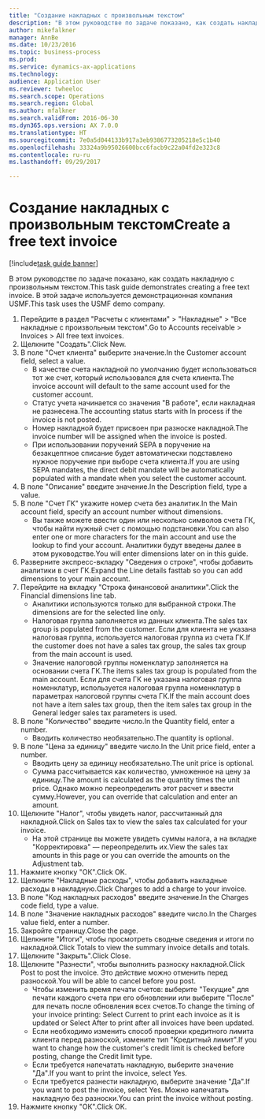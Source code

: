 ```yaml
--- 
title: "Создание накладных с произвольным текстом"
description: "В этом руководстве по задаче показано, как создать накладную с произвольным текстом."
author: mikefalkner
manager: AnnBe
ms.date: 10/23/2016
ms.topic: business-process
ms.prod: 
ms.service: dynamics-ax-applications
ms.technology: 
audience: Application User
ms.reviewer: twheeloc
ms.search.scope: Operations
ms.search.region: Global
ms.author: mfalkner
ms.search.validFrom: 2016-06-30
ms.dyn365.ops.version: AX 7.0.0
ms.translationtype: HT
ms.sourcegitcommit: 7e0a5d044133b917a3eb9386773205218e5c1b40
ms.openlocfilehash: 33324a9b95026600bcc6facb9c22a04fd2e323c8
ms.contentlocale: ru-ru
ms.lasthandoff: 09/29/2017

---
```

# <a name="create-a-free-text-invoice"></a><span data-ttu-id="91b88-103">Создание накладных с произвольным текстом</span><span class="sxs-lookup"><span data-stu-id="91b88-103">Create a free text invoice</span></span>

[!include[task guide banner](../../includes/task-guide-banner.md)]

<span data-ttu-id="91b88-104">В этом руководстве по задаче показано, как создать накладную с произвольным текстом.</span><span class="sxs-lookup"><span data-stu-id="91b88-104">This task guide demonstrates creating a free text invoice.</span></span> <span data-ttu-id="91b88-105">В этой задаче используется демонстрационная компания USMF.</span><span class="sxs-lookup"><span data-stu-id="91b88-105">This task uses the USMF demo company.</span></span>

1. <span data-ttu-id="91b88-106">Перейдите в раздел "Расчеты с клиентами" > "Накладные" > "Все накладные с произвольным текстом".</span><span class="sxs-lookup"><span data-stu-id="91b88-106">Go to Accounts receivable > Invoices > All free text invoices.</span></span>
2. <span data-ttu-id="91b88-107">Щелкните "Создать".</span><span class="sxs-lookup"><span data-stu-id="91b88-107">Click New.</span></span>
3. <span data-ttu-id="91b88-108">В поле "Счет клиента" выберите значение.</span><span class="sxs-lookup"><span data-stu-id="91b88-108">In the Customer account field, select a value.</span></span>
    * <span data-ttu-id="91b88-109">В качестве счета накладной по умолчанию будет использоваться тот же счет, который использовался для счета клиента.</span><span class="sxs-lookup"><span data-stu-id="91b88-109">The invoice account will default to the same account used for the customer account.</span></span>   
    * <span data-ttu-id="91b88-110">Статус учета начинается со значения "В работе", если накладная не разнесена.</span><span class="sxs-lookup"><span data-stu-id="91b88-110">The accounting status starts with In process if the invoice is not posted.</span></span>   
    * <span data-ttu-id="91b88-111">Номер накладной будет присвоен при разноске накладной.</span><span class="sxs-lookup"><span data-stu-id="91b88-111">The invoice number will be assigned when the invoice is posted.</span></span>  
    * <span data-ttu-id="91b88-112">При использовании поручений SEPA в поручение на безакцептное списание будет автоматически подставлено нужное поручение при выборе счета клиента.</span><span class="sxs-lookup"><span data-stu-id="91b88-112">If you are using SEPA mandates, the direct debit mandate will be automatically populated with a mandate when you select the customer account.</span></span>  
4. <span data-ttu-id="91b88-113">В поле "Описание" введите значение.</span><span class="sxs-lookup"><span data-stu-id="91b88-113">In the Description field, type a value.</span></span>
5. <span data-ttu-id="91b88-114">В поле "Счет ГК" укажите номер счета без аналитик.</span><span class="sxs-lookup"><span data-stu-id="91b88-114">In the Main account field, specify an account number without dimensions.</span></span>
    * <span data-ttu-id="91b88-115">Вы также можете ввести один или несколько символов счета ГК, чтобы найти нужный счет с помощью подстановки.</span><span class="sxs-lookup"><span data-stu-id="91b88-115">You can also enter one or more characters for the main account and use the lookup to find your account.</span></span> <span data-ttu-id="91b88-116">Аналитики будут введены далее в этом руководстве.</span><span class="sxs-lookup"><span data-stu-id="91b88-116">You will enter dimensions later on in this guide.</span></span>  
6. <span data-ttu-id="91b88-117">Разверните экспресс-вкладку "Сведения о строке", чтобы добавить аналитики в счет ГК.</span><span class="sxs-lookup"><span data-stu-id="91b88-117">Expand the Line details fasttab so you can add dimensions to your main account.</span></span>
7. <span data-ttu-id="91b88-118">Перейдите на вкладку "Строка финансовой аналитики".</span><span class="sxs-lookup"><span data-stu-id="91b88-118">Click the Financial dimensions line tab.</span></span>
    * <span data-ttu-id="91b88-119">Аналитики используются только для выбранной строки.</span><span class="sxs-lookup"><span data-stu-id="91b88-119">The dimensions are for the selected line only.</span></span>    
    * <span data-ttu-id="91b88-120">Налоговая группа заполняется из данных клиента.</span><span class="sxs-lookup"><span data-stu-id="91b88-120">The sales tax group is populated from the customer.</span></span> <span data-ttu-id="91b88-121">Если для клиента не указана налоговая группа, используется налоговая группа из счета ГК.</span><span class="sxs-lookup"><span data-stu-id="91b88-121">If the customer does not have a sales tax group, the sales tax group from the main account is used.</span></span>  
    * <span data-ttu-id="91b88-122">Значение налоговой группы номенклатур заполняется на основании счета ГК.</span><span class="sxs-lookup"><span data-stu-id="91b88-122">The items sales tax group is populated from the main account.</span></span> <span data-ttu-id="91b88-123">Если для счета ГК не указана налоговая группа номенклатур, используется налоговая группа номенклатур в параметрах налоговой группы счета ГК.</span><span class="sxs-lookup"><span data-stu-id="91b88-123">If the main account does not have a item sales tax group, then the item sales tax group in the General ledger sales tax parameters is used.</span></span>    
8. <span data-ttu-id="91b88-124">В поле "Количество" введите число.</span><span class="sxs-lookup"><span data-stu-id="91b88-124">In the Quantity field, enter a number.</span></span>
    * <span data-ttu-id="91b88-125">Вводить количество необязательно.</span><span class="sxs-lookup"><span data-stu-id="91b88-125">The quantity is optional.</span></span>  
9. <span data-ttu-id="91b88-126">В поле "Цена за единицу" введите число.</span><span class="sxs-lookup"><span data-stu-id="91b88-126">In the Unit price field, enter a number.</span></span>
    * <span data-ttu-id="91b88-127">Вводить цену за единицу необязательно.</span><span class="sxs-lookup"><span data-stu-id="91b88-127">The unit price is optional.</span></span>  
    * <span data-ttu-id="91b88-128">Сумма рассчитывается как количество, умноженное на цену за единицу.</span><span class="sxs-lookup"><span data-stu-id="91b88-128">The amount is calculated as the quantity times the unit price.</span></span> <span data-ttu-id="91b88-129">Однако можно переопределить этот расчет и ввести сумму.</span><span class="sxs-lookup"><span data-stu-id="91b88-129">However, you can override that calculation and enter an amount.</span></span>  
10. <span data-ttu-id="91b88-130">Щелкните "Налог", чтобы увидеть налог, рассчитанный для накладной.</span><span class="sxs-lookup"><span data-stu-id="91b88-130">Click on Sales tax to view the sales tax calculated for your invoice.</span></span>
    * <span data-ttu-id="91b88-131">На этой странице вы можете увидеть суммы налога, а на вкладке "Корректировка" — переопределить их.</span><span class="sxs-lookup"><span data-stu-id="91b88-131">View the sales tax amounts in this page or you can override the amounts on the Adjustment tab.</span></span>  
11. <span data-ttu-id="91b88-132">Нажмите кнопку "OК".</span><span class="sxs-lookup"><span data-stu-id="91b88-132">Click OK.</span></span>
12. <span data-ttu-id="91b88-133">Щелкните "Накладные расходы", чтобы добавить накладные расходы в накладную.</span><span class="sxs-lookup"><span data-stu-id="91b88-133">Click Charges to add a charge to your invoice.</span></span> 
13. <span data-ttu-id="91b88-134">В поле "Код накладных расходов" введите значение.</span><span class="sxs-lookup"><span data-stu-id="91b88-134">In the Charges code field, type a value.</span></span>
14. <span data-ttu-id="91b88-135">В поле "Значение накладных расходов" введите число.</span><span class="sxs-lookup"><span data-stu-id="91b88-135">In the Charges value field, enter a number.</span></span>
15. <span data-ttu-id="91b88-136">Закройте страницу.</span><span class="sxs-lookup"><span data-stu-id="91b88-136">Close the page.</span></span>
16. <span data-ttu-id="91b88-137">Щелкните "Итоги", чтобы просмотреть сводные сведения и итоги по накладной.</span><span class="sxs-lookup"><span data-stu-id="91b88-137">Click Totals to view the summary invoice details and totals.</span></span>
17. <span data-ttu-id="91b88-138">Щелкните "Закрыть".</span><span class="sxs-lookup"><span data-stu-id="91b88-138">Click Close.</span></span>
18. <span data-ttu-id="91b88-139">Щелкните "Разнести", чтобы выполнить разноску накладной.</span><span class="sxs-lookup"><span data-stu-id="91b88-139">Click Post to post the invoice.</span></span> <span data-ttu-id="91b88-140">Это действие можно отменить перед разноской.</span><span class="sxs-lookup"><span data-stu-id="91b88-140">You will be able to cancel before you post.</span></span>
    * <span data-ttu-id="91b88-141">Чтобы изменить время печати счетов:  выберите "Текущие" для печати каждого счета при его обновлении   или  выберите "После" для печать после обновления всех счетов.</span><span class="sxs-lookup"><span data-stu-id="91b88-141">To change the timing of your invoice printing:  Select Current to print each invoice as it is updated   or  Select After to print after all invoices have been updated.</span></span>  
    * <span data-ttu-id="91b88-142">Если необходимо изменить способ проверки кредитного лимита клиента перед разноской, измените тип "Кредитный лимит".</span><span class="sxs-lookup"><span data-stu-id="91b88-142">If you want to change how the customer's credit limit is checked before posting, change the Credit limit type.</span></span>  
    * <span data-ttu-id="91b88-143">Если требуется напечатать накладную, выберите значение "Да".</span><span class="sxs-lookup"><span data-stu-id="91b88-143">If you want to print the invoice, select Yes.</span></span>  
    * <span data-ttu-id="91b88-144">Если требуется разнести накладную, выберите значение "Да".</span><span class="sxs-lookup"><span data-stu-id="91b88-144">If you want to post the invoice, select Yes.</span></span> <span data-ttu-id="91b88-145">Можно напечатать накладную без разноски.</span><span class="sxs-lookup"><span data-stu-id="91b88-145">You can print the invoice without posting.</span></span>  
19. <span data-ttu-id="91b88-146">Нажмите кнопку "OК".</span><span class="sxs-lookup"><span data-stu-id="91b88-146">Click OK.</span></span>


